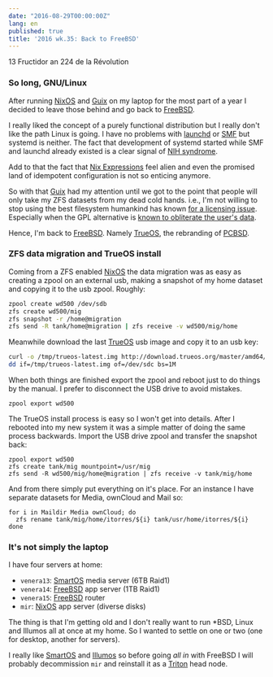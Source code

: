 ```yaml
---
date: "2016-08-29T00:00:00Z"
lang: en
published: true
title: '2016 wk.35: Back to FreeBSD'
---
```


13 Fructidor an 224 de la Révolution

### So long, GNU/Linux

After running [NixOS][] and [Guix][] on my laptop for the most part of
a year I decided to leave those behind and go back to [FreeBSD][].

[NixOS]: http://nixos.org/
[Guix]: http://www.gnu.org/software/guix/
[FreeBSD]: https://www.freebsd.org/

I really liked the concept of a purely functional distribution but I
really don't like the path Linux is going. I have no problems with
[launchd][] or [SMF][] but systemd is neither. The fact that
development of systemd started while SMF and launchd already existed
is a clear signal of [NIH syndrome][].

[launchd]: https://en.wikipedia.org/wiki/Launchd
[SMF]: https://en.wikipedia.org/wiki/Service_Management_Facility
[NIH syndrome]: https://en.wikipedia.org/wiki/Not_invented_here

Add to that the fact that [Nix Expressions][] feel alien and even the
promised land of idempotent configuration is not so enticing anymore.

[Nix Expressions]: http://nixos.org/nix/manual/#chap-writing-nix-expressions

So with that [Guix][] had my attention until we got to the point that
people will only take my ZFS datasets from my dead cold hands. i.e.,
I'm not willing to stop using the best filesystem humankind has known
[for a licensing issue][]. Especially when the GPL alternative is
[known to obliterate the user's data][].

[for a licensing issue]: https://sfconservancy.org/blog/2016/feb/25/zfs-and-linux/
[known to obliterate the user's data]: https://www.mail-archive.com/linux-btrfs@vger.kernel.org/msg55179.html

Hence, I'm back to [FreeBSD][]. Namely [TrueOS][], the rebranding of
[PCBSD][].

[TrueOS]: https://www.trueos.org/
[PCBSD]: http://pcbsd.org/

### ZFS data migration and TrueOS install

Coming from a ZFS enabled [NixOS][] the data migration was as easy as
creating a zpool on an external usb, making a snapshot of my home
dataset and copying it to the usb zpool. Roughly:

```bash
zpool create wd500 /dev/sdb
zfs create wd500/mig
zfs snapshot -r /home@migration
zfs send -R tank/home@migration | zfs receive -v wd500/mig/home
```

Meanwhile download the last [TrueOS][] usb image and copy it to an usb
key:

```bash
curl -o /tmp/trueos-latest.img http://download.trueos.org/master/amd64/latest.img
dd if=/tmp/trueos-latest.img of=/dev/sdc bs=1M
```

When both things are finished export the zpool and reboot just to do
things by the manual. I prefer to disconnect the USB drive to avoid
mistakes.

```
zpool export wd500
```

The TrueOS install process is easy so I won't get into details. After
I rebooted into my new system it was a simple matter of doing the same
process backwards. Import the USB drive zpool and transfer the
snapshot back:

```
zpool export wd500
zfs create tank/mig mountpoint=/usr/mig
zfs send -R wd500/mig/home@migration | zfs receive -v tank/mig/home
```

And from there simply put everything on it's place. For an instance I
have separate datasets for Media, ownCloud and Mail so:

```
for i in Maildir Media ownCloud; do
  zfs rename tank/mig/home/itorres/${i} tank/usr/home/itorres/${i}
done
```

### It's not simply the laptop

I have four servers at home:

- `venera13`: [SmartOS][] media server (6TB Raid1)
- `venera14`: [FreeBSD][] app server (1TB Raid1)
- `venera15`: [FreeBSD][] router
- `mir`: [NixOS][] app server (diverse disks)

The thing is that I'm getting old and I don't really want to run *BSD,
Linux and Illumos all at once at my home. So I wanted to settle on one
or two (one for desktop, another for servers).

I really like [SmartOS][] and [Illumos][] so before going _all in_
with FreeBSD I will probably decommission `mir` and reinstall it as a
[Triton][] head node.

[SmartOS]: https://www.joyent.com/smartos
[Illumos]: https://en.wikipedia.org/wiki/Illumos
[Triton]: https://www.joyent.com/triton
